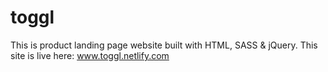 # toggl
This is product landing page website built with HTML,  SASS &amp; jQuery.
This site is live here: www.toggl.netlify.com
